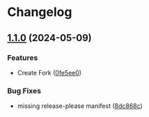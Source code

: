 # Changelog

## [1.1.0](https://github.com/vincenthsh/gamma/compare/v1.0.1...v1.1.0) (2024-05-09)


### Features

* Create Fork ([0fe5ee0](https://github.com/vincenthsh/gamma/commit/0fe5ee0ce0cd0b2752c2add0c90c59a36a5e42d5))


### Bug Fixes

* missing release-please manifest ([8dc868c](https://github.com/vincenthsh/gamma/commit/8dc868cdcc844fcf99576a9d0640d3f7bd9e5a60))
